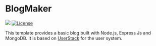 # BlogMaker

![](https://badgen.net/badge/version/0.0.1/blue)
[![License](https://img.shields.io/github/license/ArthurBeaulieu/BlogMaker.svg)](https://github.com/ArthurBeaulieu/BlogMaker/blob/master/LICENSE.md)

This template provides a basic blog built with Node.js, Express Js and MongoDB. It is based on [UserStack](https://github.com/ArthurBeaulieu/UserStack) for the user system.
